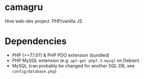 # camagru
Hive web-dev project. PHP/vanilla JS

# Dependencies
* PHP (>=7.1.0?) & PHP PDO extension (bundled)
* PHP MySQL extension (e.g. `apt-get php7.3-mysql` on Debian)
* MySQL (can probably be changed for another SQL DB, see `config/database.php`)